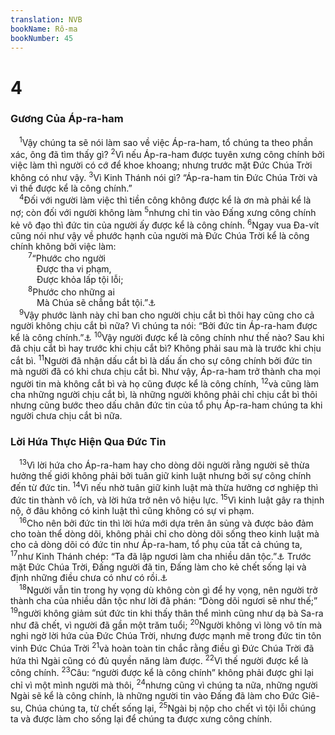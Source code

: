 ```yaml
---
translation: NVB
bookName: Rô-ma 
bookNumber: 45
---
```


<div class="title"><h1>4</h1><h3>Gương Của Áp-ra-ham </h3></div>
<span class="verse ro_4_1"> <sup>1</sup>Vậy chúng ta sẽ nói làm sao về việc Áp-ra-ham, tổ chúng ta theo phần xác, ông đã tìm thấy gì? </span>
<span class="verse ro_4_2"><sup>2</sup>Vì nếu Áp-ra-ham được tuyên xưng công chính bởi việc làm thì người có cớ để khoe khoang; nhưng trước mặt Đức Chúa Trời không có như vậy. </span>
<span class="verse ro_4_3"><sup>3</sup>Vì Kinh Thánh nói gì? “Áp-ra-ham tin Đức Chúa Trời và vì thế được kể là công chính.” <br/></span>
<span class="verse ro_4_4"> <sup>4</sup>Đối với người làm việc thì tiền công không được kể là ơn mà phải kể là nợ; còn đối với người không làm </span>
<span class="verse ro_4_5"><sup>5</sup>nhưng chỉ tin vào Đấng xưng công chính kẻ vô đạo thì đức tin của người ấy được kể là công chính. </span>
<span class="verse ro_4_6"><sup>6</sup>Ngay vua Đa-vít cũng nói như vậy về phước hạnh của người mà Đức Chúa Trời kể là công chính không bởi việc làm: <br/></span>
<span class="verse ro_4_7">  <sup>7</sup>“Phước cho người <br/>   Được tha vi phạm, <br/>   Được khỏa lấp tội lỗi; <br/></span>
<span class="verse ro_4_8">  <sup>8</sup>Phước cho những ai <br/>   Mà Chúa sẽ chẳng bắt tội.”<a data-toggle="tooltip" data-placement="bottom" title="Thi 32:1-2">⚓</a><br/></span>
<span class="verse ro_4_9"> <sup>9</sup>Vậy phước lành này chỉ ban cho người chịu cắt bì thôi hay cũng cho cả người không chịu cắt bì nữa? Vì chúng ta nói: “Bởi đức tin Áp-ra-ham được kể là công chính.”<a data-toggle="tooltip" data-placement="bottom" title="Sáng 15:6">⚓</a></span>
<span class="verse ro_4_10"><sup>10</sup>Vậy người được kể là công chính như thế nào? Sau khi đã chịu cắt bì hay trước khi chịu cắt bì? Không phải sau mà là trước khi chịu cắt bì. </span>
<span class="verse ro_4_11"><sup>11</sup>Người đã nhận dấu cắt bì là dấu ấn cho sự công chính bởi đức tin mà người đã có khi chưa chịu cắt bì. Như vậy, Áp-ra-ham trở thành cha mọi người tin mà không cắt bì và họ cũng được kể là công chính, </span>
<span class="verse ro_4_12"><sup>12</sup>và cũng làm cha những người chịu cắt bì, là những người không phải chỉ chịu cắt bì thôi nhưng cũng bước theo dấu chân đức tin của tổ phụ Áp-ra-ham chúng ta khi người chưa chịu cắt bì nữa. <br/></span>
<div class="title"><h3>Lời Hứa Thực Hiện Qua Đức Tin </h3></div>
<span class="verse ro_4_13"> <sup>13</sup>Vì lời hứa cho Áp-ra-ham hay cho dòng dõi người rằng người sẽ thừa hưởng thế giới không phải bởi tuân giữ kinh luật nhưng bởi sự công chính đến từ đức tin. </span>
<span class="verse ro_4_14"><sup>14</sup>Vì nếu nhờ tuân giữ kinh luật mà thừa hưởng cơ nghiệp thì đức tin thành vô ích, và lời hứa trở nên vô hiệu lực. </span>
<span class="verse ro_4_15"><sup>15</sup>Vì kinh luật gây ra thịnh nộ, ở đâu không có kinh luật thì cũng không có sự vi phạm. <br/></span>
<span class="verse ro_4_16"> <sup>16</sup>Cho nên bởi đức tin thì lời hứa mới dựa trên ân sủng và được bảo đảm cho toàn thể dòng dõi, không phải chỉ cho dòng dõi sống theo kinh luật mà cho cả dòng dõi có đức tin như Áp-ra-ham, tổ phụ của tất cả chúng ta, </span>
<span class="verse ro_4_17"><sup>17</sup>như Kinh Thánh chép: “Ta đã lập ngươi làm cha nhiều dân tộc.”<a data-toggle="tooltip" data-placement="bottom" title="Sáng 17:5">⚓</a> Trước mặt Đức Chúa Trời, Đấng người đã tin, Đấng làm cho kẻ chết sống lại và định những điều chưa có như có rồi.<a data-toggle="tooltip" data-placement="bottom" title="Ctd: khiến cái chưa hiện hữu thành hiện hữu">⚓</a><br/></span>
<span class="verse ro_4_18"> <sup>18</sup>Người vẫn tin trong hy vọng dù không còn gì để hy vọng, nên người trở thành cha của nhiều dân tộc như lời đã phán: “Dòng dõi ngươi sẽ như thế;” </span>
<span class="verse ro_4_19"><sup>19</sup>người không giảm sút đức tin khi thấy thân thể mình cũng như dạ bà Sa-ra như đã chết, vì người đã gần một trăm tuổi; </span>
<span class="verse ro_4_20"><sup>20</sup>Người không vì lòng vô tín mà nghi ngờ lời hứa của Đức Chúa Trời, nhưng được mạnh mẽ trong đức tin tôn vinh Đức Chúa Trời </span>
<span class="verse ro_4_21"><sup>21</sup>và hoàn toàn tin chắc rằng điều gì Đức Chúa Trời đã hứa thì Ngài cũng có đủ quyền năng làm được. </span>
<span class="verse ro_4_22"><sup>22</sup>Vì thế người được kể là công chính. </span>
<span class="verse ro_4_23"><sup>23</sup>Câu: “người được kể là công chính” không phải được ghi lại chỉ vì một mình người mà thôi, </span>
<span class="verse ro_4_24"><sup>24</sup>nhưng cũng vì chúng ta nữa, những người Ngài sẽ kể là công chính, là những người tin vào Đấng đã làm cho Đức Giê-su, Chúa chúng ta, từ chết sống lại, </span>
<span class="verse ro_4_25"><sup>25</sup>Ngài bị nộp cho chết vì tội lỗi chúng ta và được làm cho sống lại để chúng ta được xưng công chính. <br/></span>
